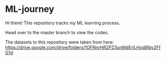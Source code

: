 # ML-journey

Hi there!
This repository tracks my ML learning process. 

Head over to the master branch to view the codes. 

The datasets to this repository were taken from here: https://drive.google.com/drive/folders/1OFNnrHRZPZ3unWdErjLHod8Ibv2FfG1d

